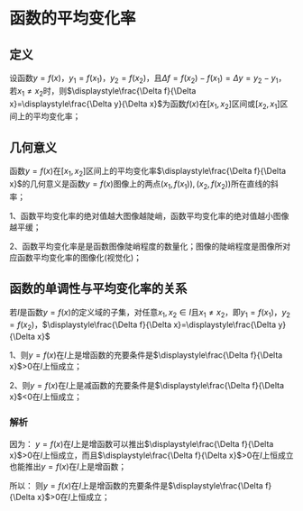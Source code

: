 # 函数的平均变化率
## 定义
设函数$y=f(x)，y_{1}=f(x_{1})，y_{2}=f(x_{2})$，且$\Delta f= f(x_{2})-f(x_{1})=\Delta y=y_{2}-y_{1}$，若$x_{1}\ne x_{2}$时，则$\displaystyle\frac{\Delta f}{\Delta x}=\displaystyle\frac{\Delta y}{\Delta x}$为函数$f(x)$在$[x_{1},x_{2}]$区间或$[x_{2},x_{1}]$区间上的平均变化率；

## 几何意义
函数$y=f(x)$在$[x_{1},x_{2}]$区间上的平均变化率$\displaystyle\frac{\Delta f}{\Delta x}$的几何意义是函数$y=f(x)$图像上的两点$(x_{1},f(x_{1})),(x_{2},f(x_{2}))$所在直线的斜率；

1、函数平均变化率的绝对值越大图像越陡峭，函数平均变化率的绝对值越小图像越平缓；

2、函数平均变化率是是函数图像陡峭程度的数量化；图像的陡峭程度是图像所对应函数平均变化率的图像化(视觉化)；


## 函数的单调性与平均变化率的关系
若$I$是函数$y=f(x)$的定义域的子集，对任意$x_{1},x_{2} \in I$且$x_{1}\ne x_{2}$，即$y_{1}=f(x_{1})，y_{2}=f(x_{2})$，$\displaystyle\frac{\Delta f}{\Delta x}=\displaystyle\frac{\Delta y}{\Delta x}$

1、则$y=f(x)$在$I$上是增函数的充要条件是$\displaystyle\frac{\Delta f}{\Delta x}$>0在$I$上恒成立；

2、则$y=f(x)$在$I$上是减函数的充要条件是$\displaystyle\frac{\Delta f}{\Delta x}$<0在$I$上恒成立；

### 解析
因为：
$y=f(x)$在$I$上是增函数可以推出$\displaystyle\frac{\Delta f}{\Delta x}$>0在$I$上恒成立，而且$\displaystyle\frac{\Delta f}{\Delta x}$>0在$I$上恒成立也能推出$y=f(x)$在$I$上是增函数；

所以：
则$y=f(x)$在$I$上是增函数的充要条件是$\displaystyle\frac{\Delta f}{\Delta x}$>0在$I$上恒成立；
